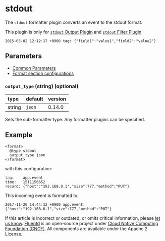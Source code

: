 # stdout

The `stdout` formatter plugin converts an event to the stdout format.

This plugin is only for [`stdout` Output Plugin](../output/stdout.md) and [`stdout` Filter Plugin](../filter/stdout.md).

```text
2015-05-02 12:12:17 +0900 tag: {"field1":"value1","field2":"value2"}
```

## Parameters

* [Common Parameters](../configuration/plugin-common-parameters.md)
* [Format section configurations](../configuration/format-section.md)

### `output_type` \(string\) \(optional\)

| type | default | version |
| :--- | :--- | :--- |
| string | `json` | 0.14.0 |

Sets the sub-formatter type. Any formatter plugins can be specified.

## Example

```text
<format>
  @type stdout
  output_type json
</format>
```

with this configuration:

```text
tag:    app.event
time:   1511156652
record: {"host":"192.168.0.1","size":777,"method":"PUT"}
```

This incoming event is formatted to:

```text
2017-11-20 14:44:12 +0900 app.event: {"host":"192.168.0.1","size":777,"method":"PUT"}
```

If this article is incorrect or outdated, or omits critical information, please [let us know](https://github.com/fluent/fluentd-docs-gitbook/issues?state=open). [Fluentd](http://www.fluentd.org/) is an open-source project under [Cloud Native Computing Foundation \(CNCF\)](https://cncf.io/). All components are available under the Apache 2 License.

